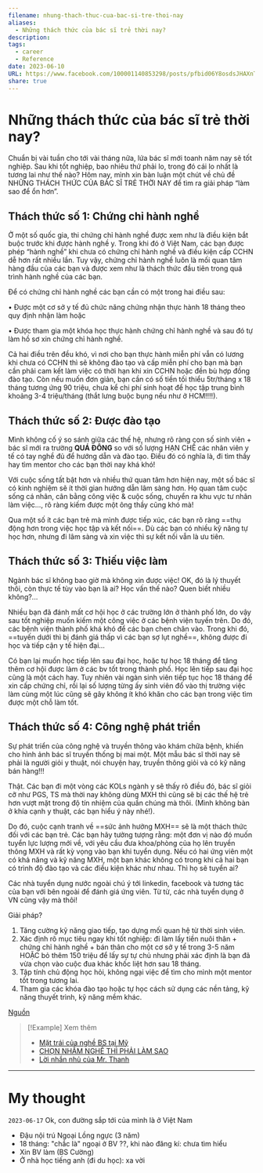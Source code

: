 ```yaml
---
filename: nhung-thach-thuc-cua-bac-si-tre-thoi-nay
aliases:
  - Những thách thức của bác sĩ trẻ thời nay?
description: 
tags:
  - career
  - Reference
date: 2023-06-10
URL: https://www.facebook.com/100001140853298/posts/pfbid06Y8osdsJHAXnTjFjEtjPaSW2aMZGcjSuC2c6LL57RYeBYAe8EALm7PzaWcBP1LJ5l/
share: true
---
```


# Những thách thức của bác sĩ trẻ thời nay?

Chuẩn bị vài tuần cho tới vài tháng nữa, lứa bác sĩ mới toanh năm nay sẽ tốt nghiệp. Sau khi tốt nghiệp, bao nhiêu thứ phải lo, trong đó cái lo nhất là tương lai như thế nào? Hôm nay, mình xin bàn luận một chút về chủ đề NHỮNG THÁCH THỨC CỦA BÁC SĨ TRẺ THỜI NAY để tìm ra giải pháp “làm sao để ổn hơn”.

## Thách thức số 1: Chứng chỉ hành nghề

Ở một số quốc gia, thi chứng chỉ hành nghề được xem như là điều kiện bắt buộc trước khi được hành nghề y. Trong khi đó ở Việt Nam, các bạn được phép “hành nghề” khi chưa có chứng chỉ hành nghề và điều kiện cấp CCHN dễ hơn rất nhiều lần. Tuy vậy, chứng chỉ hành nghề luôn là mối quan tâm hàng đầu của các bạn và được xem như là thách thức đầu tiên trong quá trình hành nghề của các bạn.

Để có chứng chỉ hành nghề các bạn cần có một trong hai điều sau:

• Được một cơ sở y tế đủ chức năng chứng nhận thực hành 18 tháng theo quy định nhận làm hoặc

• Được tham gia một khóa học thực hành chứng chỉ hành nghề và sau đó tự làm hồ sơ xin chứng chỉ hành nghề.

Cả hai điều trên đều khó, vì nơi cho bạn thực hành miễn phí vẫn có lương khi chưa có CCHN thì sẽ không đào tạo và cấp miễn phí cho bạn mà bạn cần phải cam kết làm việc có thời hạn khi xin CCHN hoặc đền bù hợp đồng đào tạo. Còn nếu muốn đơn giản, bạn cần có số tiền tối thiểu 5tr/tháng x 18 tháng tương ứng 90 triệu, chưa kể chi phí sinh hoạt để học tập trung bình khoảng 3-4 triệu/tháng (thắt lưng buộc bụng nếu như ở HCM!!!!).

## Thách thức số 2: Được đào tạo

Mình không cố ý so sánh giữa các thế hệ, nhưng rõ ràng con số sinh viên + bác sĩ mới ra trường **QUÁ ĐÔNG** so với số lượng HẠN CHẾ các nhân viên y tế có tay nghề đủ để hướng dẫn và đào tạo. Điều đó có nghĩa là, đi tìm thầy hay tìm mentor cho các bạn thời nay khá khó!

Với cuộc sống tất bật hơn và nhiều thứ quan tâm hơn hiện nay, một số bác sĩ có kinh nghiệm sẽ ít thời gian hướng dẫn lâm sàng hơn. Họ quan tâm cuộc sống cá nhân, cân bằng công việc & cuộc sống, chuyển ra khu vực tư nhân làm việc…, rõ ràng kiếm được một ông thầy cũng khó mà!

Qua một số ít các bạn trẻ mà mình được tiếp xúc, các bạn rõ ràng ==thụ động hơn trong việc học tập và kết nối==. Dù các bạn có nhiều kỹ năng tự học hơn, nhưng đi lâm sàng và xin việc thì sự kết nối vẫn là ưu tiên.

## Thách thức số 3: Thiếu việc làm

Ngành bác sĩ không bao giờ mà không xin được việc! OK, đó là lý thuyết thôi, còn thực tế tùy vào bạn là ai? Học vấn thế nào? Quen biết nhiều không?...

Nhiều bạn đã đánh mất cơ hội học ở các trường lớn ở thành phố lớn, do vậy sau tốt nghiệp muốn kiếm một công việc ở các bệnh viện tuyến trên. Do đó, các bệnh viện thành phố khá khó để các bạn chen chân vào. Trong khi đó, ==tuyến dưới thì bị đánh giá thấp vì các bạn sợ lụt nghề==, không được đi học và tiếp cận y tế hiện đại…

Có bạn lại muốn học tiếp lên sau đại học, hoặc tự học 18 tháng để tăng thêm cơ hội được làm ở các bv tốt trong thành phố. Học lên tiếp sau đại học cũng là một cách hay. Tuy nhiên vài ngàn sinh viên tiếp tục học 18 tháng để xin cấp chứng chỉ, rồi lại số lượng từng ấy sinh viên đổ vào thị trường việc làm cùng một lúc cũng sẽ gây không ít khó khăn cho các bạn trong việc tìm được một chỗ làm tốt.

## Thách thức số 4: Công nghệ phát triển

Sự phát triển của công nghệ và truyền thông vào khám chữa bệnh, khiến cho hình ảnh bác sĩ truyền thống bị mai một. Một mẫu bác sĩ thời nay sẽ phải là người giỏi y thuật, nói chuyện hay, truyền thông giỏi và có kỹ năng bán hàng!!!

Thật. Các bạn đi một vòng các KOLs ngành y sẽ thấy rõ điều đó, bác sĩ giỏi cỡ như PGS, TS mà thời nay không dùng MXH thì cũng sẽ bị các thế hệ trẻ hơn vượt mặt trong độ tín nhiệm của quần chúng mà thôi. (Mình không bàn ở khía cạnh y thuật, các bạn hiểu ý này nhé!).

Do đó, cuộc cạnh tranh về ==sức ảnh hưởng MXH== sẽ là một thách thức đối với các bạn trẻ. Các bạn hãy tưởng tượng rằng: một đơn vị nào đó muốn tuyển lực lượng mới về, với yêu cầu đưa khoa/phòng của họ lên truyền thông MXH và rất kỳ vọng vào bạn khi tuyển dụng. Nếu có hai ứng viên một có khả năng và kỹ năng MXH, một bạn khác không có trong khi cả hai bạn có trình độ đào tạo và các điều kiện khác như nhau. Thì họ sẽ tuyển ai?

Các nhà tuyển dụng nước ngoài chú ý tới linkedin, facebook và tương tác của bạn với bên ngoài để đánh giá ứng viên. Từ từ, các nhà tuyển dụng ở VN cũng vậy mà thôi!

Giải pháp?

1. Tăng cường kỹ năng giao tiếp, tạo dựng mối quan hệ từ thời sinh viên.
2. Xác định rõ mục tiêu ngay khi tốt nghiệp: đi làm lấy tiền nuôi thân + chứng chỉ hành nghề + bán thân cho một cơ sở y tế trong 3-5 năm HOẶC bỏ thêm 150 triệu để lấy sự tự chủ nhưng phải xác định là bạn đã vừa chọn vào cuộc đua khác khốc liệt hơn sau 18 tháng.
3. Tập tính chủ động học hỏi, không ngại việc để tìm cho mình một mentor tốt trong tương lai.
4. Tham gia các khóa đào tạo hoặc tự học cách sử dụng các nền tảng, kỹ năng thuyết trình, kỹ năng mềm khác.

[Nguồn](https://www.facebook.com/100001140853298/posts/pfbid06Y8osdsJHAXnTjFjEtjPaSW2aMZGcjSuC2c6LL57RYeBYAe8EALm7PzaWcBP1LJ5l/)

> [!Example] Xem thêm
> - [Mặt trái của nghề BS tại Mỹ](./mat-trai-cua-nghe-BS-tai-my.md)
> - [CHỌN NHẦM NGHỀ THÌ PHẢI LÀM SAO](./chon-nham-nghe-thi-phai-lam-sao.md)
> - [Lời nhắn nhủ của Mr. Thanh](./loi-nhan-nhu-cua-mr-thanh.md)

---
# My thought
`2023-06-17`
Ok, con đường sắp tới của mình là ở Việt Nam
- Đậu nội trú Ngoại Lồng ngực (3 năm)
- 18 tháng: "chắc là" ngoại ở BV ??, khi nào đăng kí: chưa tìm hiểu
- Xin BV làm (BS Cường)
- Ở nhà học tiếng anh (đi du học): xa vời
